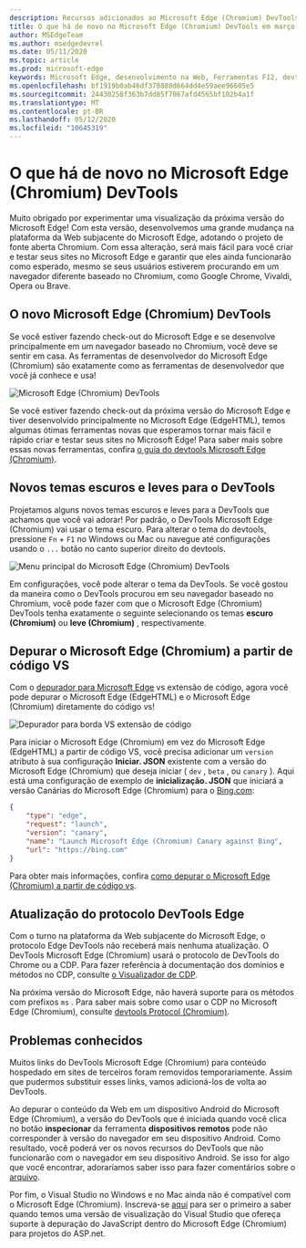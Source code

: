 ```yaml
---
description: Recursos adicionados ao Microsoft Edge (Chromium) DevTools em março de 2019
title: O que há de novo no Microsoft Edge (Chromium) DevTools em março de 2019
author: MSEdgeTeam
ms.author: msedgedevrel
ms.date: 05/11/2020
ms.topic: article
ms.prod: microsoft-edge
keywords: Microsoft Edge, desenvolvimento na Web, Ferramentas F12, devtools
ms.openlocfilehash: bf1919b0ab46df378880d664dd4e59aee96605e5
ms.sourcegitcommit: 24430258f363b7dd85f7067afd4565bf102b4a1f
ms.translationtype: MT
ms.contentlocale: pt-BR
ms.lasthandoff: 05/12/2020
ms.locfileid: "10645319"
---
```

# O que há de novo no Microsoft Edge (Chromium) DevTools

Muito obrigado por experimentar uma visualização da próxima versão do Microsoft Edge! Com esta versão, desenvolvemos uma grande mudança na plataforma da Web subjacente do Microsoft Edge, adotando o projeto de fonte aberta Chromium. Com essa alteração, será mais fácil para você criar e testar seus sites no Microsoft Edge e garantir que eles ainda funcionarão como esperado, mesmo se seus usuários estiverem procurando em um navegador diferente baseado no Chromium, como Google Chrome, Vivaldi, Opera ou Brave.

## O novo Microsoft Edge (Chromium) DevTools

Se você estiver fazendo check-out do Microsoft Edge e se desenvolve principalmente em um navegador baseado no Chromium, você deve se sentir em casa. As ferramentas de desenvolvedor do Microsoft Edge (Chromium) são exatamente como as ferramentas de desenvolvedor que você já conhece e usa!

![Microsoft Edge (Chromium) DevTools](./media/devtools.png)

Se você estiver fazendo check-out da próxima versão do Microsoft Edge e tiver desenvolvido principalmente no Microsoft Edge (EdgeHTML), temos algumas ótimas ferramentas novas que esperamos tornar mais fácil e rápido criar e testar seus sites no Microsoft Edge! Para saber mais sobre essas novas ferramentas, confira [o guia do devtools Microsoft Edge (Chromium)](../devtools-guide-chromium.md).

## Novos temas escuros e leves para o DevTools

Projetamos alguns novos temas escuros e leves para a DevTools que achamos que você vai adorar! Por padrão, o DevTools Microsoft Edge (Chromium) vai usar o tema escuro. Para alterar o tema do devtools, pressione `Fn`  +  `F1` no Windows ou Mac ou navegue até configurações usando o `...` botão no canto superior direito do devtools.

![Menu principal do Microsoft Edge (Chromium) DevTools](./media/devtools-main-menu.png)

Em configurações, você pode alterar o tema da DevTools. Se você gostou da maneira como o DevTools procurou em seu navegador baseado no Chromium, você pode fazer com que o Microsoft Edge (Chromium) DevTools tenha exatamente o seguinte selecionando os temas **escuro (Chromium)** ou **leve (Chromium)** , respectivamente. 

## Depurar o Microsoft Edge (Chromium) a partir de código VS

Com o [depurador para Microsoft Edge](https://marketplace.visualstudio.com/items?itemName=msjsdiag.debugger-for-edge) vs extensão de código, agora você pode depurar o Microsoft Edge (EdgeHTML) e o Microsoft Edge (Chromium) diretamente do código vs!

![Depurador para borda VS extensão de código](./media/vscode-debugger.png)

Para iniciar o Microsoft Edge (Chromium) em vez do Microsoft Edge (EdgeHTML) a partir de código VS, você precisa adicionar um `version` atributo à sua configuração **Iniciar. JSON** existente com a versão do Microsoft Edge (Chromium) que deseja iniciar ( `dev` , `beta` , ou `canary` ). Aqui está uma configuração de exemplo de **inicialização. JSON** que iniciará a versão Canárias do Microsoft Edge (Chromium) para o [Bing.com](https://www.bing.com/):

```json
{
    "type": "edge",
    "request": "launch",
    "version": "canary",
    "name": "Launch Microsoft Edge (Chromium) Canary against Bing",
    "url": "https://bing.com"
}
```

Para obter mais informações, confira [como depurar o Microsoft Edge (Chromium) a partir de código vs](../visual-studio-code/debugger-for-edge.md).

## Atualização do protocolo DevTools Edge

Com o turno na plataforma da Web subjacente do Microsoft Edge, o protocolo Edge DevTools não receberá mais nenhuma atualização. O DevTools Microsoft Edge (Chromium) usará o protocolo de DevTools do Chrome ou a CDP. Para fazer referência à documentação dos domínios e métodos no CDP, consulte [o Visualizador de CDP](https://chromedevtools.github.io/devtools-protocol/tot/Accessibility).

Na próxima versão do Microsoft Edge, não haverá suporte para os métodos com prefixos `ms` . Para saber mais sobre como usar o CDP no Microsoft Edge (Chromium), consulte [devtools Protocol (Chromium)](../devtools-protocol-chromium.md).

## Problemas conhecidos

Muitos links do DevTools Microsoft Edge (Chromium) para conteúdo hospedado em sites de terceiros foram removidos temporariamente. Assim que pudermos substituir esses links, vamos adicioná-los de volta ao DevTools.


Ao depurar o conteúdo da Web em um dispositivo Android do Microsoft Edge (Chromium), a versão do DevTools que é iniciada quando você clica no botão **inspecionar** da ferramenta **dispositivos remotos** pode não corresponder à versão do navegador em seu dispositivo Android. Como resultado, você poderá ver os novos recursos do DevTools que não funcionarão com o navegador em seu dispositivo Android. Se isso for algo que você encontrar, adoraríamos saber isso para fazer comentários sobre o [arquivo](../devtools-guide-chromium.md#getting-in-touch-with-the-microsoft-edge-devtools-team).

Por fim, o Visual Studio no Windows e no Mac ainda não é compatível com o Microsoft Edge (Chromium). Inscreva-se [aqui](https://visualstudio.microsoft.com/vs/preview/) para ser o primeiro a saber quando temos uma versão de visualização do Visual Studio que ofereça suporte à depuração do JavaScript dentro do Microsoft Edge (Chromium) para projetos do ASP.net.  
